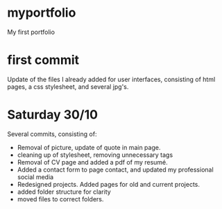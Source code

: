 # myportfolio

My first portfolio

# first commit

Update of the files I already added for user interfaces, consisting of html pages, a css stylesheet, and several jpg's.

# Saturday 30/10

Several commits, consisting of:

- Removal of picture, update of quote in main page.
- cleaning up of stylesheet, removing unnecessary tags
- Removal of CV page and added a pdf of my resumé.
- Added a contact form to page contact, and updated my professional social media
- Redesigned projects. Added pages for old and current projects.
- added folder structure for clarity
- moved files to correct folders.
